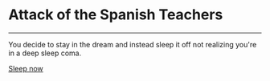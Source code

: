 # Attack of the Spanish Teachers

--------------------------------

You decide to stay in the dream and instead sleep it off not realizing you're in a deep sleep coma.

[Sleep now](../regress/attack.md)